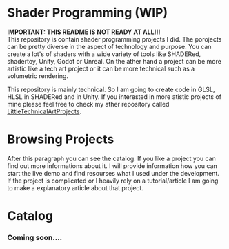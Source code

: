 # Shader Programming (WIP)

**IMPORTANT: THIS README IS NOT READY AT ALL!!!** <br />
This repository is contain shader programming projects I did. The porojects can be pretty diverse in the aspect of technology and purpose. You can create a lot's of shaders with a wide variety of tools like SHADERed, shadertoy, Unity, Godot or Unreal. On the ather hand a project can be more artistic like a tech art project or it can be more technical such as a volumetric rendering. <br />

This repository is mainly technical. So I am going to create code in GLSL, HLSL in SHADERed and in Unity. If you interested in more atistic projects of mine please feel free to check my ather repository called [LittleTechnicalArtProjects](https://github.com/martonban/LittleTechnicalArtProjects). 

# Browsing Projects
After this paragraph you can see the catalog. If you like a project you can find out more informations about it. I will provide information how you can start the live demo and find resourses what I used under the development. If the project is complicated or I heavily rely on a tutorial/article I am going to make a explanatory article about that project. 

# Catalog

### Coming soon....

